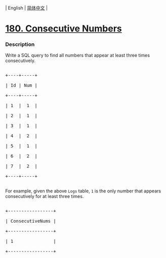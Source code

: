 | English | [简体中文](README.md) |

# [180. Consecutive Numbers](https://leetcode-cn.com/problems/consecutive-numbers)
 ### Description
<p>Write a SQL query to find all numbers that appear at least three times consecutively.</p>

<pre>
+----+-----+
| Id | Num |
+----+-----+
| 1  |  1  |
| 2  |  1  |
| 3  |  1  |
| 4  |  2  |
| 5  |  1  |
| 6  |  2  |
| 7  |  2  |
+----+-----+
</pre>

<p>For example, given the above <code>Logs</code> table, <code>1</code> is the only number that appears consecutively for at least three times.</p>

<pre>
+-----------------+
| ConsecutiveNums |
+-----------------+
| 1               |
+-----------------+
</pre>
